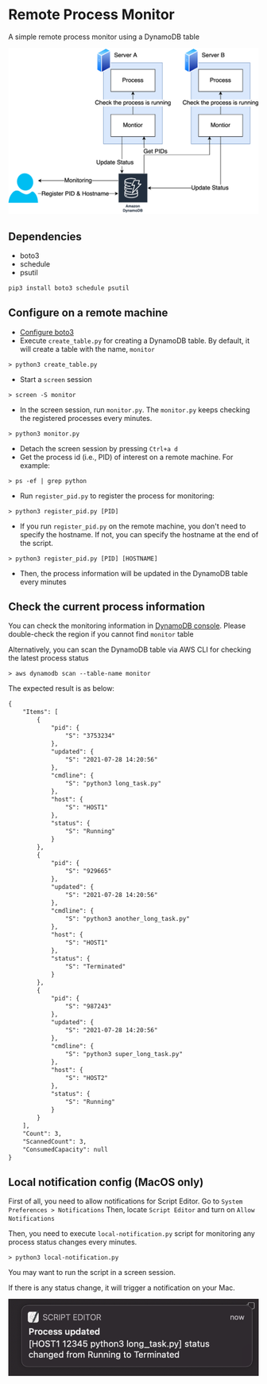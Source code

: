 # Remote Process Monitor
A simple remote process monitor using a DynamoDB table

![Overview](https://github.com/handk85/process-monitor/blob/master/figures/overview.png?raw=true)

## Dependencies
* boto3
* schedule
* psutil

```python
pip3 install boto3 schedule psutil
```

## Configure on a remote machine 
* [Configure boto3](https://boto3.amazonaws.com/v1/documentation/api/latest/guide/quickstart.html#configuration)
* Execute `create_table.py` for creating a DynamoDB table. By default, it will create a table with the name, `monitor`
```
> python3 create_table.py
```
* Start a `screen` session
```
> screen -S monitor
```
* In the screen session, run `monitor.py`. The `monitor.py` keeps checking the registered processes every minutes.
```
> python3 monitor.py
```
* Detach the screen session by pressing `Ctrl+a d`
* Get the process id (i.e., PID) of interest on a remote machine. For example:
```
> ps -ef | grep python
```
* Run `register_pid.py` to register the process for monitoring:
```
> python3 register_pid.py [PID]
```
* If you run `register_pid.py` on the remote machine, you don't need to specify the hostname.
If not, you can specify the hostname at the end of the script.
```
> python3 register_pid.py [PID] [HOSTNAME]
```
* Then, the process information will be updated in the DynamoDB table every minutes


## Check the current process information
You can check the monitoring information in [DynamoDB console](https://console.aws.amazon.com/dynamodb/home#tables:).
Please double-check the region if you cannot find `monitor` table

Alternatively, you can scan the DynamoDB table via AWS CLI for checking the latest process status
```
> aws dynamodb scan --table-name monitor
```
The expected result is as below:
```
{
    "Items": [
        {
            "pid": {
                "S": "3753234"
            },
            "updated": {
                "S": "2021-07-28 14:20:56"
            },
            "cmdline": {
                "S": "python3 long_task.py"
            },
            "host": {
                "S": "HOST1"
            },
            "status": {
                "S": "Running"
            }
        },
        {
            "pid": {
                "S": "929665"
            },
            "updated": {
                "S": "2021-07-28 14:20:56"
            },
            "cmdline": {
                "S": "python3 another_long_task.py"
            },
            "host": {
                "S": "HOST1"
            },
            "status": {
                "S": "Terminated"
            }
        },
        {
            "pid": {
                "S": "987243"
            },
            "updated": {
                "S": "2021-07-28 14:20:56"
            },
            "cmdline": {
                "S": "python3 super_long_task.py"
            },
            "host": {
                "S": "HOST2"
            },
            "status": {
                "S": "Running"
            }
        }
    ],
    "Count": 3,
    "ScannedCount": 3,
    "ConsumedCapacity": null
}
```

## Local notification config (MacOS only)
First of all, you need to allow notifications for Script Editor.
Go to `System Preferences > Notifications` Then, locate `Script Editor` and turn on `Allow Notifications`

Then, you need to execute `local-notification.py` script for monitoring any process status changes every minutes.
```
> python3 local-notification.py
```
You may want to run the script in a screen session.

If there is any status change, it will trigger a notification on your Mac.

![MacOS notification example](https://github.com/handk85/process-monitor/blob/master/figures/notification_example.png?raw=true)
